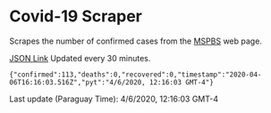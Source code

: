 # Covid-19 Scraper

Scrapes the number of confirmed cases from the [MSPBS](https://www.mspbs.gov.py/covid-19.php) web page.

[JSON Link](https://jmayalag.github.io/covid19-scrape/cases.json)
Updated every 30 minutes.
```
{"confirmed":113,"deaths":0,"recovered":0,"timestamp":"2020-04-06T16:16:03.516Z","pyt":"4/6/2020, 12:16:03 GMT-4"}
```
Last update (Paraguay Time): 4/6/2020, 12:16:03 GMT-4